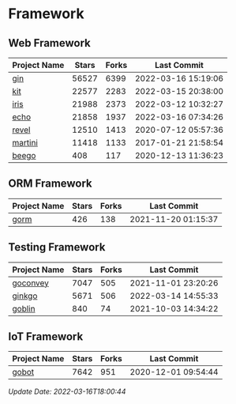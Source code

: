 # Framework

## Web Framework
| Project Name | Stars | Forks | Last Commit |
| ------------ | ----- | ----- | ----------- |
| [gin](https://github.com/gin-gonic/gin) | 56527 | 6399 | 2022-03-16 15:19:06 |
| [kit](https://github.com/go-kit/kit) | 22577 | 2283 | 2022-03-15 20:38:00 |
| [iris](https://github.com/kataras/iris) | 21988 | 2373 | 2022-03-12 10:32:27 |
| [echo](https://github.com/labstack/echo) | 21858 | 1937 | 2022-03-16 07:34:26 |
| [revel](https://github.com/revel/revel) | 12510 | 1413 | 2020-07-12 05:57:36 |
| [martini](https://github.com/go-martini/martini) | 11418 | 1133 | 2017-01-21 21:58:54 |
| [beego](https://github.com/astaxie/beego) | 408 | 117 | 2020-12-13 11:36:23 |

## ORM Framework
| Project Name | Stars | Forks | Last Commit |
| ------------ | ----- | ----- | ----------- |
| [gorm](https://github.com/jinzhu/gorm) | 426 | 138 | 2021-11-20 01:15:37 |

## Testing Framework
| Project Name | Stars | Forks | Last Commit |
| ------------ | ----- | ----- | ----------- |
| [goconvey](https://github.com/smartystreets/goconvey) | 7047 | 505 | 2021-11-01 23:20:26 |
| [ginkgo](https://github.com/onsi/ginkgo) | 5671 | 506 | 2022-03-14 14:55:33 |
| [goblin](https://github.com/franela/goblin) | 840 | 74 | 2021-10-03 14:34:22 |

## IoT Framework
| Project Name | Stars | Forks | Last Commit |
| ------------ | ----- | ----- | ----------- |
| [gobot](https://github.com/hybridgroup/gobot) | 7642 | 951 | 2020-12-01 09:54:44 |

*Update Date: 2022-03-16T18:00:44*